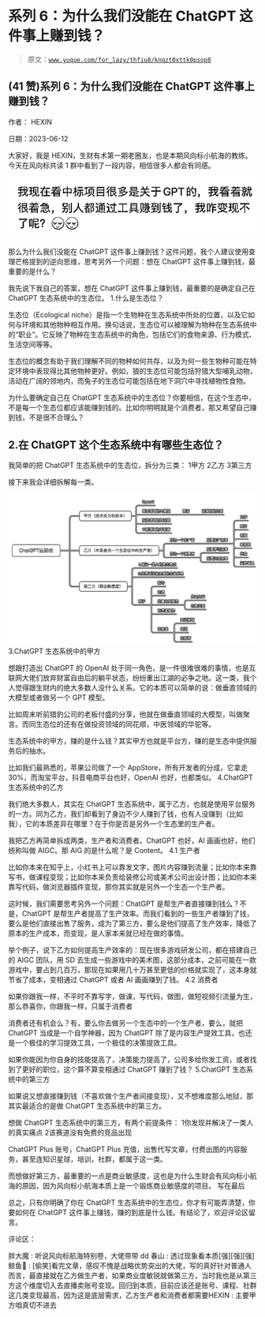 # 系列 6：为什么我们没能在 ChatGPT 这件事上赚到钱？

> 原文：[`www.yuque.com/for_lazy/thfiu8/knqzt0xttk0psop8`](https://www.yuque.com/for_lazy/thfiu8/knqzt0xttk0psop8)



## (41 赞)系列 6：为什么我们没能在 ChatGPT 这件事上赚到钱？ 

作者： HEXIN 

日期：2023-06-12 

大家好，我是 HEXIN，生财有术第一期老圈友，也是本期风向标小航海的教练。今天在风向标共读 1 群中看到了一段内容，相信很多人都会有同感。 

![](img/c273ca3e984be1ab0a720db3e90ba672.png) 

那么为什么我们没能在 ChatGPT 这件事上赚到钱？这件问题，我个人建议使用查理芒格提到的逆向思维，思考另外一个问题：想在 ChatGPT 这件事上赚到钱，最重要的是什么？ 

我先说下我自己的答案，想在 ChatGPT 这件事上赚到钱，最重要的是确定自己在 ChatGPT 生态系统中的生态位。 <ne-h3 id="b937c5bb" data-lake-id="b937c5bb">1.什么是生态位？</ne-h3> 

生态位（Ecological niche）是指一个生物种在生态系统中所处的位置，以及它如何与环境和其他物种相互作用。换句话说，生态位可以被理解为物种在生态系统中的“职业”。它反映了物种在生态系统中的角色，包括它们的食物来源、行为模式、生活空间等等。 

生态位的概念有助于我们理解不同的物种如何共存，以及为何一些生物种可能在特定环境中表现得比其他物种更好。例如，狼的生态位可能包括狩猎大型哺乳动物，活动在广阔的领地内，而兔子的生态位可能包括在地下洞穴中寻找植物性食物。 

为什么要确定自己在 ChatGPT 生态系统中的生态位？你要相信，在这个生态中，不是每一个生态位都应该能赚到钱的。比如你明明就是个消费者，那又希望自己赚到钱，不是很不合理么？ 

## 2.在 ChatGPT 这个生态系统中有哪些生态位？ 

我简单的把 ChatGPT 生态系统中的生态位，拆分为三类： <ne-oli index-type="0"><ne-oli-i>1</ne-oli-i><ne-oli-c class="ne-oli-content" id="uf9102308" data-lake-id="uf9102308">甲方</ne-oli-c></ne-oli> <ne-oli index-type="0"><ne-oli-i>2</ne-oli-i><ne-oli-c class="ne-oli-content" id="u1e0024ec" data-lake-id="u1e0024ec">乙方</ne-oli-c></ne-oli> <ne-oli index-type="0"><ne-oli-i>3</ne-oli-i><ne-oli-c class="ne-oli-content" id="u7bcf562e" data-lake-id="u7bcf562e">第三方</ne-oli-c></ne-oli> 

接下来我会详细拆解每一类。 

![](img/5f2037938a35ed83e991932c20fe221e.png) <ne-h3 id="8b16ade9" data-lake-id="8b16ade9">3.ChatGPT 生态系统中的甲方</ne-h3> 

想跟打造出 ChatGPT 的 OpenAI 处于同一角色，是一件很难很难的事情，也是互联网大佬们放弃财富自由后的躺平状态，纷纷重出江湖的必争之地。这一类，我个人觉得跟生财内的绝大多数人没什么关系。它的本质可以简单的说：做垂直领域的大模型或者做另一个 GPT 模型。 

比如周末听前猎豹公司的老板付盛的分享，他就在做垂直领域的大模型，叫做聚言。而同生态位的还有在做投资领域的同花顺，中医领域的华驼等。 

生态系统中的甲方，赚的是什么钱？其实甲方也就是平台方，赚的是生态中提供服务后的抽水。 

比如我们最熟悉的，苹果公司做了一个 AppStore，所有开发者的分成，它拿走 30%，而淘宝平台，抖音电商平台也好，OpenAI 也好，也都类似。 <ne-h3 id="427a99b0" data-lake-id="427a99b0">4.ChatGPT 生态系统中的乙方</ne-h3> 

我们绝大多数人，其实在 ChatGPT 生态系统中，属于乙方，也就是使用平台服务的一方。同为乙方，我们却看到了身边不少人赚到了钱，也有人没赚到（比如我），它的本质差异在哪里？在于你是否是另外一个生态里的生产者。 

我把乙方再简单拆成两类，生产者和消费者。ChatGPT 也好，AI 画画也好，他们统称叫做 AIGC。那 AIG 的是什么呢？是 Content。 <ne-h4 id="6b042c52" data-lake-id="6b042c52">4.1 生产者</ne-h4> 

比如你本来在知乎上，小红书上可以靠发文字，图片内容赚到流量；比如你本来靠写书，做课程变现；比如你本来负责给装修公司或美术公司出设计图；比如你本来靠写代码，做浏览器插件变现，那你其实就是另外一个生态一个生产者。 

这时候，我们需要思考另外一个问题：ChatGPT 是帮生产者直接赚到钱么？不是，ChatGPT 是帮生产者提高了生产效率。而我们看到的一些生产者赚到了钱，要么是他们直接出售了服务，成为了第三方，要么是他们提高了生产效率，降低了原本的生产成本，而变现，是人家本来就已经在做的事情。 

举个例子，说下乙方如何提高生产效率的：现在很多游戏研发公司，都在搭建自己的 AIGC 团队，用 SD 去生成一些游戏中的美术图，这部分成本，之前可能在一款游戏中，要占到几百万，那现在如果用几十万甚至更低的价格就实现了，这本身就节省了成本，变相通过 ChatGPT 或者 AI 画画赚到了钱。 <ne-h4 id="b2e55c55" data-lake-id="b2e55c55">4.2 消费者</ne-h4> 

如果你跟我一样，不平时不靠写字，做课，写代码，做图，做短视频引流量为生，那么恭喜你，你跟我一样，只属于消费者 

消费者还有机会么？有，要么你去做另一个生态中的一个生产者，要么，就把 ChatGPT 当成是一个自学神器，因为 ChatGPT 除了是内容生产提效工具，也还是一个极佳的学习提效工具，一个极佳的决策提效工具。 

如果你能因为你自身的技能提高了，决策能力提高了，公司多给你发工资，或者找到了更好的职位，这个算不算变相通过 ChatGPT 赚到了钱？ <ne-h3 id="2c2204c1" data-lake-id="2c2204c1">5.ChatGPT 生态系统中的第三方</ne-h3> 

如果说又想直接赚到钱（不喜欢做个生产者间接变现），又不想难度那么地狱，那其实最适合的是做 ChatGPT 生态系统中的第三方。 

想做 ChatGPT 生态系统中的第三方，有两个前提条件： <ne-oli index-type="0"><ne-oli-i>1</ne-oli-i><ne-oli-c class="ne-oli-content" id="uefffec6b" data-lake-id="uefffec6b">你发现并解决了一类人的真实痛点</ne-oli-c></ne-oli> <ne-oli index-type="0"><ne-oli-i>2</ne-oli-i><ne-oli-c class="ne-oli-content" id="u7fce516a" data-lake-id="u7fce516a">该赛道没有免费的竞品出现</ne-oli-c></ne-oli> 

ChatGPT Plus 账号，ChatGPT Plus 充值，出售代写文章，付费出图的内容服务，甚至连知识星球，培训，社群，都属于这一类。 

而想做好第三方，最重要的一点是商业敏感度，这也是为什么生财会有风向标小航海的原因，因为风向标小航海本质上是一个锻炼商业敏感度的项目。 <ne-h3 id="9d0b365b" data-lake-id="9d0b365b">写在最后</ne-h3> 

总之，只有你明确了你在 ChatGPT 生态系统中的生态位，你才有可能弄清楚，你要如何在 ChatGPT 这件事上赚钱，赚的到底是什么钱。有结论了，欢迎评论区留言。 

评论区： 

胖大魔 : 听说风向标航海特别卷，大佬带带 dd 春山 : 透过现象看本质[强][强][强] 鲸鱼🐳 : [偷笑]看完文章，感叹不愧是战略优势突出的大佬，写的真好针对普通人而言，最直接就在乙方做生产者，如果商业度敏锐就做第三方，当时我也是从第三方这个维度切入去直播卖账号变现。回归到本质，目前应该还是账号、课程、社群这几类变现最高，因为这是底层需求，乙方生产者和消费者都需要HEXIN : 主要甲方咱真切不进去